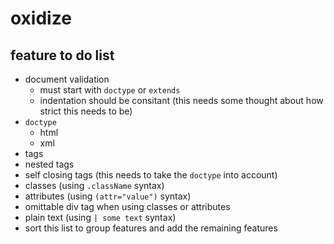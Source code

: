 # oxidize

## feature to do list

  - document validation
    - must start with ```doctype``` or ```extends```
    - indentation should be consitant (this needs some thought about how strict this needs to be)
  - ```doctype```
     - html
     - xml
  - tags
  - nested tags
  - self closing tags (this needs to take the ```doctype``` into account)
  - classes (using ```.className``` syntax)
  - attributes (using ```(attr="value")``` syntax)
  - omittable div tag when using classes or attributes
  - plain text (using ```| some text``` syntax)
  - sort this list to group features and add the remaining features
